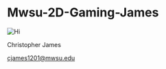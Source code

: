# Mwsu-2D-Gaming-James



![Hi](https://scontent-dfw1-1.xx.fbcdn.net/hphotos-xtf1/v/t1.0-9/10894_10205141742015430_8289724488309552116_n.jpg?oh=68e369b7f293863a030215c3893504cd&oe=572C7DC5)

Christopher James

cjames1201@mwsu.edu
